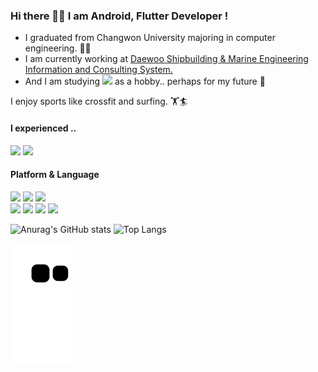 ### Hi there 🖐🏻 I am Android, Flutter Developer !
- I graduated from Changwon University majoring in computer engineering. 👩‍💻  
- I am currently working at <a href="https://www.dsme.co.kr/pub/main/index.do">Daewoo Shipbuilding & Marine Engineering Information and Consulting System.</a>  
- And I am studying <img src="https://img.shields.io/badge/Flutter-02569B?style=flat-square&logo=Flutter&logoColor=white"/> as a hobby.. perhaps for my future 🤔

I enjoy sports like crossfit and surfing. 🏋‍🏄  

#### I experienced ..
<img src="https://img.shields.io/badge/42Seoul-000000?style=flat-square&logo=42&logoColor=white"/> <img src="https://img.shields.io/badge/SSAFY-22b0ea?style=flat-square&logoColor=white"/>

#### Platform & Language
<img src="https://img.shields.io/badge/Android-3DDC84?style=flat-square&logo=Android&logoColor=white"/> <img src="https://img.shields.io/badge/Flutter-02569B?style=flat-square&logo=Flutter&logoColor=white"/> <img src="https://img.shields.io/badge/Spring-6DB33F?style=flat-square&logo=Spring&logoColor=white"/>  
<img src="https://img.shields.io/badge/JAVA-5382a1?style=flat-square&logoColor=white"/> <img src="https://img.shields.io/badge/Dart-0175C2?style=flat-square&logo=Dart&logoColor=white"/> <img src="https://img.shields.io/badge/Kotlin-7F52FF?style=flat-square&logo=Kotlin&logoColor=white"/> <img src="https://img.shields.io/badge/Python-3776AB?style=flat-square&logo=Python&logoColor=white"/>

![Anurag's GitHub stats](https://github-readme-stats.vercel.app/api?username=HWNAGJIWON&show_icons=true&theme=radical) ![Top Langs](https://github-readme-stats.vercel.app/api/top-langs/?username=HWNAGJIWON&hide=Python&layout=compact&theme=tokyonight) 

![snake gif](https://github.com/HWNAGJIWON/HWNAGJIWON/blob/output/github-contribution-grid-snake.svg)
